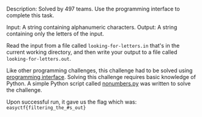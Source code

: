 Description: Solved by 497 teams.
Use the programming interface to complete this task.

Input: A string containing alphanumeric characters.
Output: A string containing only the letters of the input.

Read the input from a file called `looking-for-letters.in` that's in the current working directory, and then write your output to a file called `looking-for-letters.out`. 

Like other programming challenges, this challenge had to be solved using [programming interface](https://www.easyctf.com/programming). Solving this challenge requires basic knowledge of Python.
A simple Python script called [nonumbers.py](./nonumbers.py) was written to solve the challenge.

Upon successful run, it gave us the flag which was:
`easyctf{filtering_the_#s_out}`
